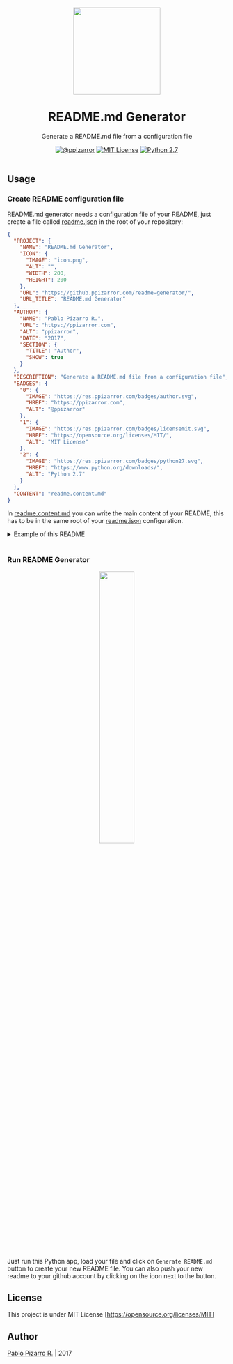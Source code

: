 <h1 align="center">
  <a href="https://github.ppizarror.com/readme-generator/" title="README.md Generator">
    <img alt="" src="icon.png" width="200px" height="200px" />
  </a>
  <br /><br />
  README.md Generator</h1>
<p align="center">Generate a README.md file from a configuration file</p>
<div align="center"><a href="https://ppizarror.com"><img alt="@ppizarror" src="https://res.ppizarror.com/badges/author.svg" /></a>
<a href="https://opensource.org/licenses/MIT/"><img alt="MIT License" src="https://res.ppizarror.com/badges/licensemit.svg" /></a>
<a href="https://www.python.org/downloads/"><img alt="Python 2.7" src="https://res.ppizarror.com/badges/python27.svg" /></a>
</div><br />

## Usage

### Create README configuration file

README.md generator needs a configuration file of your README, just create a file called <a href="https://github.com/ppizarror/readme-generator/blob/master/readme.json">readme.json</a> in the root of your repository:

```json
{
  "PROJECT": {
    "NAME": "README.md Generator",
    "ICON": {
      "IMAGE": "icon.png",
      "ALT": "",
      "WIDTH": 200,
      "HEIGHT": 200
    },
    "URL": "https://github.ppizarror.com/readme-generator/",
    "URL_TITLE": "README.md Generator"
  },
  "AUTHOR": {
    "NAME": "Pablo Pizarro R.",
    "URL": "https://ppizarror.com",
    "ALT": "ppizarror",
    "DATE": "2017",
    "SECTION": {
      "TITLE": "Author",
      "SHOW": true
    }
  },
  "DESCRIPTION": "Generate a README.md file from a configuration file",
  "BADGES": {
    "0": {
      "IMAGE": "https://res.ppizarror.com/badges/author.svg",
      "HREF": "https://ppizarror.com",
      "ALT": "@ppizarror"
    },
    "1": {
      "IMAGE": "https://res.ppizarror.com/badges/licensemit.svg",
      "HREF": "https://opensource.org/licenses/MIT/",
      "ALT": "MIT License"
    },
    "2": {
      "IMAGE": "https://res.ppizarror.com/badges/python27.svg",
      "HREF": "https://www.python.org/downloads/",
      "ALT": "Python 2.7"
    }
  },
  "CONTENT": "readme.content.md"
}
```

In <a href="https://github.com/ppizarror/readme-generator/blob/master/readme.content.md">readme.content.md</a> you can write the main content of your README, this has to be in the same root of your <a href="https://github.com/ppizarror/readme-generator/blob/master/readme.json">readme.json</a> configuration.

<details>
<summary>Example of this README</summary>

```json
{
  "PROJECT": {
    "NAME": "README.md Generator",
    "ICON": {
      "IMAGE": "icon.png",
      "ALT": "",
      "WIDTH": 200,
      "HEIGHT": 200
    },
    "URL": "https://ppizarror.com/readme-generator/",
    "URL_TITLE": "README.md Generator"
  },
  "AUTHOR": {
    "NAME": "Pablo Pizarro R.",
    "URL": "https://ppizarror.com",
    "ALT": "ppizarror",
    "DATE": "2017",
    "SECTION": {
      "TITLE": "Author",
      "SHOW": true
    }
  },
  "DESCRIPTION": "Generate a README.md file from a configuration file",
  "BADGES": {
    "0": {
      "IMAGE": "https://ppizarror.com/badges/author.svg",
      "HREF": "https://ppizarror.com",
      "ALT": "@ppizarror"
    },
    "1": {
      "IMAGE": "https://ppizarror.com/badges/licensemit.svg",
      "HREF": "https://opensource.org/licenses/MIT/",
      "ALT": "MIT License"
    },
    "2": {
      "IMAGE": "https://ppizarror.com/badges/python27.svg",
      "HREF": "https://www.python.org/downloads/",
      "ALT": "Python 2.7"
    }
  },
  "CONTENT": "readme.content.md"
}
```

</details><br>

### Run README Generator

<p align="center">
  <img src="https://res.ppizarror.com/images/readme-generator/app.PNG" width="40%" />
</p>

Just run this Python app, load your file and click on ```Generate README.md``` button to create your new README file. You can also push your new readme to your github account by clicking on the icon next to the button.

## License

This project is under MIT License [https://opensource.org/licenses/MIT]


## Author
<a href="https://ppizarror.com" title="ppizarror">Pablo Pizarro R.</a> | 2017
